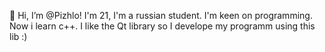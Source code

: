 👋 Hi, I’m @Pizhlo! I'm 21, I'm a russian student. I'm keen on programming. Now i learn c++. I like the Qt library so I develope my programm using this lib :)

